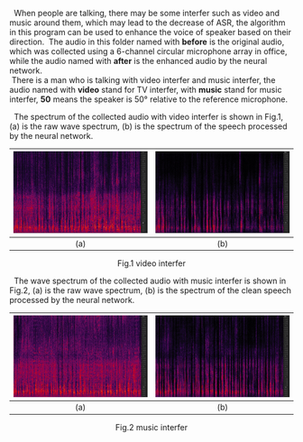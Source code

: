 
 &nbsp; When people are talking, there may be some interfer such as video and music around them, which may lead to the decrease of ASR, the algorithm in this program can be used to enhance the voice of speaker based on their direction.
 &nbsp;The audio in this folder named with **before** is the original audio, which was collected using a 6-channel circular microphone array in office, while the audio named with **after** is the  enhanced audio by the neural network.<br>
 &nbsp;There is a man who is talking with video interfer and music interfer, the audio named with **video** stand for TV interfer, with **music** stand for music interfer, **50** means the speaker is 50° relative to the reference microphone.

  &nbsp; The spectrum of the collected audio with video interfer is shown in Fig.1, (a) is the raw wave spectrum, (b) is the spectrum of the speech processed by the neural network.
  
| ![Image A](./<spectrum>/before_video.png) | ![Image B](./<spectrum>/after_video.png) |
|:---:|:---:|
| (a) | (b) |

<p align="center">
Fig.1 video interfer
</p>

  &nbsp; The wave spectrum of  the collected audio with music interfer is shown in Fig.2, (a) is the raw wave spectrum, (b) is the spectrum of the clean speech processed by the neural network.
  
| ![Image A](before_music.png) | ![Image B](after_music.png) |
|:---:|:---:|
| (a) | (b) |


<p align="center">
Fig.2 music interfer
</p>
